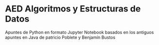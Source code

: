 # AED Algoritmos y Estructuras de Datos
Apuntes de Python en formato Jupyter Notebook
basados en los antiguos apuntes en Java de patricio Poblete y Benjamín Bustos
